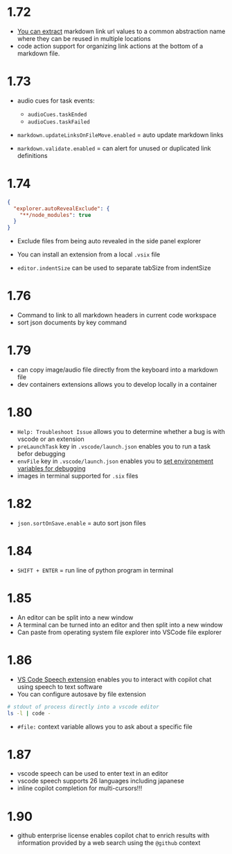 # 1.72

- [You can extract](https://code.visualstudio.com/updates/v1_72#_extract-to-link-definition-for-markdown) markdown link url values to a common abstraction name where they can be reused in multiple locations
- code action support for organizing link actions at the bottom of a markdown file.

# 1.73
- audio cues for task events:
  - ```audioCues.taskEnded```
  - ```audioCues.taskFailed```

- ```markdown.updateLinksOnFileMove.enabled``` = auto update markdown links

- ```markdown.validate.enabled``` = can alert for unused or duplicated link definitions



# 1.74
```json
{
  "explorer.autoRevealExclude": {
    "**/node_modules": true
  }
}

```
- Exclude files from being auto revealed in the side panel explorer
- You can install an extension from a local ```.vsix``` file

- ```editor.indentSize``` can be used to separate tabSize from indentSize


# 1.76
- Command to link to all markdown headers in current code workspace
- sort json documents by key command


# 1.79
- can copy image/audio file directly from the keyboard into a markdown file
- dev containers extensions allows you to develop locally in a container

# 1.80
- ```Help: Troubleshoot Issue``` allows you to determine whether a bug is with vscode or an extension
- ```preLaunchTask``` key in ```.vscode/launch.json``` enables you to run a task befor debugging
- ```envFile``` key in ```.vscode/launch.json``` enables you to [set environement variables for debugging](https://code.visualstudio.com/docs/python/environments#_environment-variables)
- images in terminal supported for ```.six``` files

# 1.82
- ```json.sortOnSave.enable``` = auto sort json files

# 1.84
- ```SHIFT + ENTER``` = run line of python program in terminal

# 1.85
- An editor can be split into a new window
- A terminal can be turned into an editor and then split into a new window
- Can paste from operating system file explorer into VSCode file explorer

# 1.86
- [VS Code Speech extension](https://marketplace.visualstudio.com/items?itemName=ms-vscode.vscode-speech) enables you to interact with copilot chat using speech to text software
- You can configure autosave by file extension

```bash
# stdout of process directly into a vscode editor
ls -l | code -
```

- ```#file:``` context variable allows you to ask about a specific file

# 1.87
- vscode speech can be used to enter text in an editor
- vscode speech supports 26 languages including japanese
- inline copilot completion for multi-cursors!!!

# 1.90
- github enterprise license enables copilot chat to enrich results with information provided by a web search using the ```@github``` context